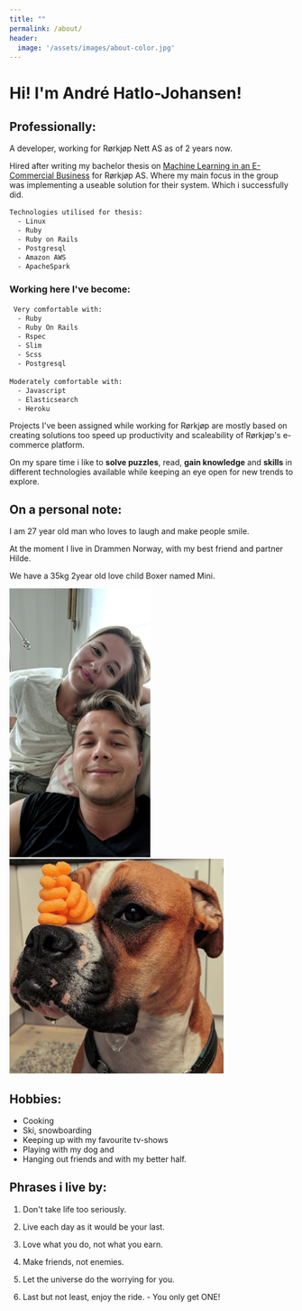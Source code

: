 ```yaml
---
title: ""
permalink: /about/
header:
  image: '/assets/images/about-color.jpg'
---
```


# Hi! I'm André Hatlo-Johansen!


## Professionally:

A developer, working for Rørkjøp Nett AS as of 2 years now.

Hired after writing my bachelor thesis on [Machine Learning in an E-Commercial Business](https://drive.google.com/open?id=1ZTvTA2Uo2WnMI_grts0aJcPWlR_Hje06) for Rørkjøp AS. Where my main focus in the group was implementing a useable solution for their system. Which i successfully did.

    Technologies utilised for thesis:
      - Linux
      - Ruby
      - Ruby on Rails
      - Postgresql
      - Amazon AWS
      - ApacheSpark

### Working here I've become:

     Very comfortable with:
      - Ruby
      - Ruby On Rails
      - Rspec
      - Slim
      - Scss
      - Postgresql

    Moderately comfortable with:
      - Javascript
      - Elasticsearch
      - Heroku

Projects I've been assigned while working for Rørkjøp are mostly based on creating solutions too speed up productivity and scaleability of Rørkjøp's e-commerce platform.

On my spare time i like to **solve puzzles**, read, **gain knowledge** and **skills** in different technologies available while keeping an eye open for new trends to explore.

## On a personal note:

I am 27 year old man who loves to laugh and make people smile.

 At the moment I live in Drammen Norway, with my best friend and partner Hilde.

We have a 35kg 2year old love child Boxer named Mini.

<img src="/assets/images/me-and-her.jpg" alt="my family" width="250"/>
<img src="/assets/images/mini.jpg" alt="my family" width="380"/>

## Hobbies:

  - Cooking
  - Ski, snowboarding
  - Keeping up with my favourite tv-shows
  - Playing with my dog and
  - Hanging out friends and with my better half.


## Phrases i live by:

  1. Don't take life too seriously.

  2. Live each day as it would be your last.

  3. Love what you do, not what you earn.

  4. Make friends, not enemies.

  5. Let the universe do the worrying for you.

  6. Last but not least, enjoy the ride.
    - You only get ONE!
